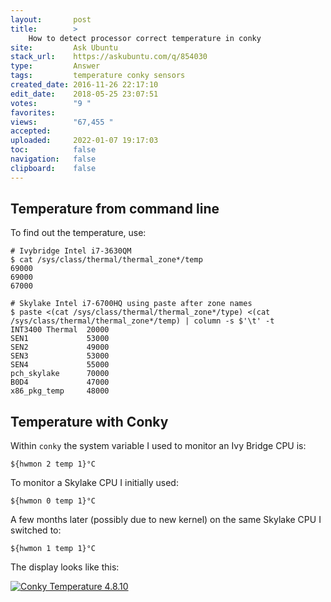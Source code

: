 ```yaml
---
layout:       post
title:        >
    How to detect processor correct temperature in conky
site:         Ask Ubuntu
stack_url:    https://askubuntu.com/q/854030
type:         Answer
tags:         temperature conky sensors
created_date: 2016-11-26 22:17:10
edit_date:    2018-05-25 23:07:51
votes:        "9 "
favorites:    
views:        "67,455 "
accepted:     
uploaded:     2022-01-07 19:17:03
toc:          false
navigation:   false
clipboard:    false
---
```


## Temperature from command line

To find out the temperature, use:

``` 
# Ivybridge Intel i7-3630QM
$ cat /sys/class/thermal/thermal_zone*/temp
69000
69000
67000

# Skylake Intel i7-6700HQ using paste after zone names
$ paste <(cat /sys/class/thermal/thermal_zone*/type) <(cat /sys/class/thermal/thermal_zone*/temp) | column -s $'\t' -t
INT3400 Thermal  20000
SEN1             53000
SEN2             49000
SEN3             53000
SEN4             55000
pch_skylake      70000
B0D4             47000
x86_pkg_temp     48000

```

## Temperature with Conky

Within `conky` the system variable I used to monitor an Ivy Bridge CPU is:

``` 
${hwmon 2 temp 1}°C

```

To monitor a Skylake CPU I initially used:

``` 
${hwmon 0 temp 1}°C

```

A few months later (possibly due to new kernel) on the same Skylake CPU I switched to:

``` 
${hwmon 1 temp 1}°C

```

The display looks like this:

[![Conky Temperature 4.8.10][1]][1]


  [1]: https://i.stack.imgur.com/85zjQ.png
